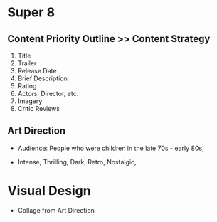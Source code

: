 # Super 8

## Content Priority Outline >> Content Strategy

1. Title
2. Trailer
3. Release Date
4. Brief Description
5. Rating
6. Actors, Director, etc.
7. Imagery
8. Critic Reviews

## Art Direction 

* Audience: People who were children in the late 70s - early 80s, 

* Intense, Thrilling, Dark, Retro, Nostalgic, 

# Visual Design

* Collage from Art Direction